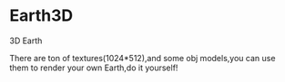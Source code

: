Earth3D
=======

3D Earth


There are ton of textures(1024*512),and some obj models,you can use them to render your own Earth,do it yourself!
